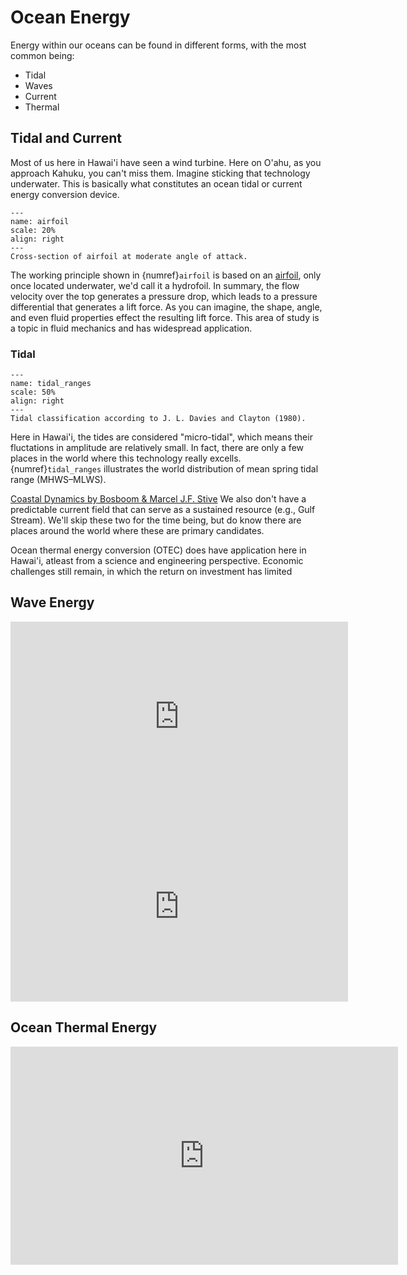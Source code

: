 # Ocean Energy
Energy within our oceans can be found in different forms, with the most common being:

* Tidal
* Waves
* Current
* Thermal

## Tidal and Current
Most of us here in Hawai'i have seen a wind turbine. Here on O'ahu, as you approach Kahuku, you can't miss them. Imagine sticking that technology underwater. This is basically what constitutes an ocean tidal or current energy conversion device. 
```{figure} ./images/airfoil.png
---
name: airfoil
scale: 20%
align: right
---
Cross-section of airfoil at moderate angle of attack.
```
The working principle shown in {numref}`airfoil` is based on an [airfoil](https://en.wikipedia.org/wiki/Airfoil), only once located underwater, we'd call it a hydrofoil. In summary, the flow velocity over the top generates a pressure drop, which leads to a pressure differential that generates a lift force. As you can imagine, the shape, angle, and even fluid properties effect the resulting lift force. This area of study is a topic in fluid mechanics and has widespread application.

### Tidal
```{figure} ./images/tidal_ranges.png
---
name: tidal_ranges
scale: 50%
align: right
---
Tidal classification according to J. L. Davies and Clayton (1980).
```
Here in Hawai'i, the tides are considered "micro-tidal", which means their fluctations in amplitude are relatively small. In fact, there are only a few places in the world where this technology really excells. {numref}`tidal_ranges` illustrates the world distribution of mean spring tidal range (MHWS–MLWS).

[Coastal Dynamics by Bosboom & Marcel J.F. Stive](https://geo.libretexts.org/Bookshelves/Oceanography/Coastal_Dynamics_%28Bosboom_and_Stive%29/04%3A_Global_wave_and_tidal_environments/4.04%3A_Large-scale_variation_in_tidal_characteristics/4.4.01%3A_Global_tidal_environments)
 We also don't have a predictable current field that can serve as a sustained resource (e.g., Gulf Stream). We'll skip these two for the time being, but do know there are places around the world where these are primary candidates.

Ocean thermal energy conversion (OTEC) does have application here in Hawai'i, atleast from a science and engineering perspective. Economic challenges still remain, in which the return on investment has limited  


## Wave Energy
<iframe width="540" height="304" src="https://www.youtube.com/embed/lzCMUbBIyHw" title="Wave Energy: WEC Research, Azura Device" frameborder="0" allow="accelerometer; autoplay; clipboard-write; encrypted-media; gyroscope; picture-in-picture; web-share" referrerpolicy="strict-origin-when-cross-origin" allowfullscreen></iframe>

<iframe width="540" height="304" src="https://www.youtube.com/embed/qbTcf2QacuM" title="Wave Energy: WEC Research, Lifesaver Device" frameborder="0" allow="accelerometer; autoplay; clipboard-write; encrypted-media; gyroscope; picture-in-picture; web-share" referrerpolicy="strict-origin-when-cross-origin" allowfullscreen></iframe>

## Ocean Thermal Energy
<iframe width="620" height="349" src="https://www.youtube.com/embed/Jd6pNrjMxBc" title="Ocean Thermal Energy Conversion (OTEC)" frameborder="0" allow="accelerometer; autoplay; clipboard-write; encrypted-media; gyroscope; picture-in-picture; web-share" referrerpolicy="strict-origin-when-cross-origin" allowfullscreen></iframe>